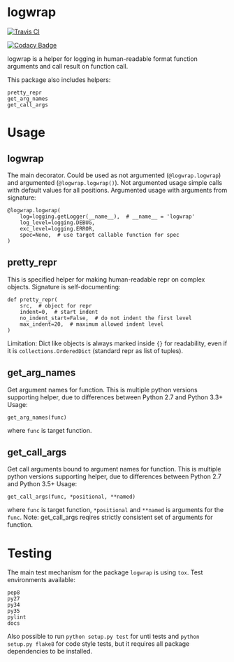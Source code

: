 logwrap
=======

[![Travis CI](https://travis-ci.org/penguinolog/logwrap.svg?branch=master)](https://travis-ci.org/penguinolog/logwrap)

[![Codacy Badge](https://api.codacy.com/project/badge/Grade/72f332d53b924cd2b2c0dc6f9d1f8d0f)](https://www.codacy.com/app/penguinolog/logwrap?utm_source=github.com&amp;utm_medium=referral&amp;utm_content=penguinolog/logwrap&amp;utm_campaign=Badge_Grade)

logwrap is a helper for logging in human-readable format function arguments and call result on function call.

This package also includes helpers:

    pretty_repr
    get_arg_names
    get_call_args
    
Usage
=====

logwrap
-------
The main decorator. Could be used as not argumented (`@logwrap.logwrap`) and argumented (`@logwrap.logwrap()`).
Not argumented usage simple calls with default values for all positions.
Argumented usage with arguments from signature:

    @logwrap.logwrap(
        log=logging.getLogger(__name__),  # __name__ = 'logwrap'
        log_level=logging.DEBUG,
        exc_level=logging.ERROR,
        spec=None,  # use target callable function for spec
    )

pretty_repr
-----------
This is specified helper for making human-readable repr on complex objects.
Signature is self-documenting:

    def pretty_repr(
        src,  # object for repr
        indent=0,  # start indent
        no_indent_start=False,  # do not indent the first level
        max_indent=20,  # maximum allowed indent level
    )
    
Limitation: Dict like objects is always marked inside `{}` for readability, even if it is `collections.OrderedDict` (standard repr as list of tuples).

get_arg_names
-------------
Get argument names for function. This is multiple python versions supporting helper, due to differences between Python 2.7 and Python 3.3+
Usage:

    get_arg_names(func)

where `func` is target function.

get_call_args
-------------
Get call arguments bound to argument names for function. This is multiple python versions supporting helper, due to differences between Python 2.7 and Python 3.5+
Usage:

    get_call_args(func, *positional, **named)
    
where `func` is target function, `*positional` and `**named` is arguments for the `func`.
Note: get_call_args reqires strictly consistent set of arguments for function.

Testing
=======
The main test mechanism for the package `logwrap` is using `tox`.
Test environments available:

    pep8
    py27
    py34
    py35
    pylint
    docs

Also possible to run `python setup.py test` for unti tests and `python setup.py flake8` for code style tests,
but it requires all package dependencies to be installed.